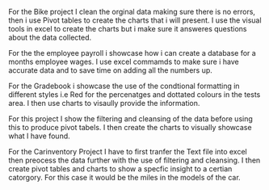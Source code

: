 For the Bike project I clean the orginal data making sure there is no errors, then i use Pivot tables to create the charts that i will present. 
I use the visual tools in excel to create the charts but i make sure it answeres questions about the data collected. 

For the the employee payroll i showcase how i can create a database for a months employee wages. I use excel commamds to make sure i have accurate data and to 
save time on adding all the numbers up.

For the Gradebook i showcase the use of the condtional formatting in different styles i.e Red for the percenatges and dottated colours in the tests area. 
I then use charts to visaully provide the information. 

For this project I show the filtering and cleansing of the data before using this to produce pivot tabels. I then create the charts to visually showcase what I have found.

For the Carinventory Project I have to first tranfer the Text file into excel then preocess the data further with the use of filtering and cleansing. I then create pivot tables and charts to show a specfic insight to a certian catorgory. For this case it would be the miles in the models of the car. 
